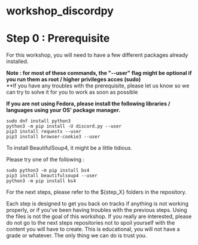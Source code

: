 # workshop_discordpy

# Step 0 : Prerequisite

For this workshop, you will need to have a few different packages already installed.

**Note : for most of these commands, the "--user" flag might be optional if you run them as root / higher privileges acces (sudo)**  
**If you have any troubles with the prerequisite, please let us know so we can try to solve it for you to work as soon as possible

**If you are not using Fedora, please install the following libraries / languages using your OS' package manager.**  

```
sudo dnf install python3
python3 -m pip install -U discord.py --user
pip3 install requests --user
pip3 install browser-cookie3 --user
```

To install BeautifulSoup4, it might be a little tidious.

Please try one of the following :

```
sudo python3 -m pip install bs4
pip3 install beautifulsoup4 --user
python3 -m pip install bs4
```

For the next steps, please refer to the ${step_X} folders in the repository.

Each step is designed to get you back on tracks if anything is not working properly, or if you've been having troubles with the previous steps.
Using the files is not the goal of this workshop. If you really are interested, please do not go to the next steps repositories not to spoil yourself with the content you will have to create. This is educational, you will not have a grade or whatever. The only thing we can do is trust you.
